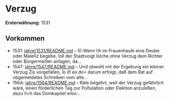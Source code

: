 # Verzug

**Ersterwähnung:** 1531

## Vorkommen
- 1531: [jahre/1531/README.md](../jahre/1531/README.md) – 5) Wenn ſih im Frauenhauſe eine Deube oder Maleſiz
begebe, ſoll der Stadtvoigt ſolche ohne Verzug dem Richter
oder Bürgermeiſter anſagen, da...
- 1547: [jahre/1547/README.md](../jahre/1547/README.md) – Und obwohl mit der Ergebung ein kleiner Verzug
Zis vorgefallen, ſo iſt es do< darum erfolgt, daß dem Rat
auf obgemeldetes Schreiben vom alte...
- 1564: [jahre/1564/README.md](../jahre/1564/README.md) – Räte begehrt, weil der Verzug gefährlich
wäre, einen förderlichen Tag zur Poſtulation oder Elektion
anzuſeßen, dazu ſi<h das Domkapitel erbo...
